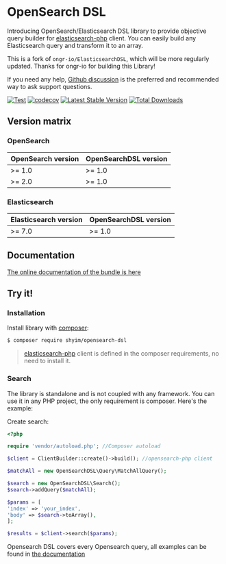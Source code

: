 # OpenSearch DSL

Introducing OpenSearch/Elasticsearch DSL library to provide objective query builder for [elasticsearch-php](https://github.com/elastic/elasticsearch-php) client. You can easily build any Elasticsearch query and transform it to an array.

This is a fork of `ongr-io/ElasticsearchDSL`, which will be more regularly updated. Thanks for ongr-io for building this Library!

If you need any help, [Github discussion](https://github.com/shyim/opensearch-dsl/discussions)
is the preferred and recommended way to ask support questions.

[![Test](https://github.com/shyim/opensearch-dsl/actions/workflows/test.yml/badge.svg)](https://github.com/shyim/opensearch-dsl/actions/workflows/test.yml)
[![codecov](https://codecov.io/gh/shyim/opensearch-dsl/branch/7.2/graph/badge.svg)](https://codecov.io/gh/shyim/opensearch-dsl)
[![Latest Stable Version](https://poser.pugx.org/shyim/opensearch-dsl/v/stable)](https://packagist.org/packages/shyim/opensearch-dsl)
[![Total Downloads](https://poser.pugx.org/shyim/opensearch-dsl/downloads)](https://packagist.org/packages/shyim/opensearch-dsl)


## Version matrix

### OpenSearch

| OpenSearch version | OpenSearchDSL version |
|--------------------|-----------------------|
| >= 1.0             | >= 1.0                |
| >= 2.0             | >= 1.0                |

### Elasticsearch

| Elasticsearch version | OpenSearchDSL version  |
|-----------------------|------------------------|
| >= 7.0                | >= 1.0                 |

## Documentation

[The online documentation of the bundle is here](docs/index.md)

## Try it!

### Installation

Install library with [composer](https://getcomposer.org):

```bash
$ composer require shyim/opensearch-dsl
```

> [elasticsearch-php](https://github.com/elastic/elasticsearch-php) client is defined in the composer requirements, no need to install it.

### Search

The library is standalone and is not coupled with any framework. You can use it in any PHP project, the only requirement is composer.  Here's the example:

Create search:

```php
<?php

require 'vendor/autoload.php'; //Composer autoload

$client = ClientBuilder::create()->build(); //opensearch-php client

$matchAll = new OpenSearchDSL\Query\MatchAllQuery();

$search = new OpenSearchDSL\Search();
$search->addQuery($matchAll);

$params = [
'index' => 'your_index',
'body' => $search->toArray(),
];

$results = $client->search($params);
```

Opensearch DSL covers every Opensearch query, all examples can be found in [the documentation](docs/index.md)
